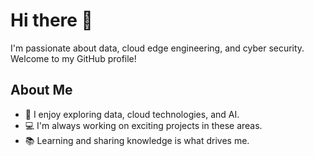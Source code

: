 # Hi there 👋

I'm passionate about data, cloud edge engineering, and cyber security. Welcome to my GitHub profile!

## About Me

- 🌱 I enjoy exploring data, cloud technologies, and AI.
- 💻 I'm always working on exciting projects in these areas.
- 📚 Learning and sharing knowledge is what drives me.

